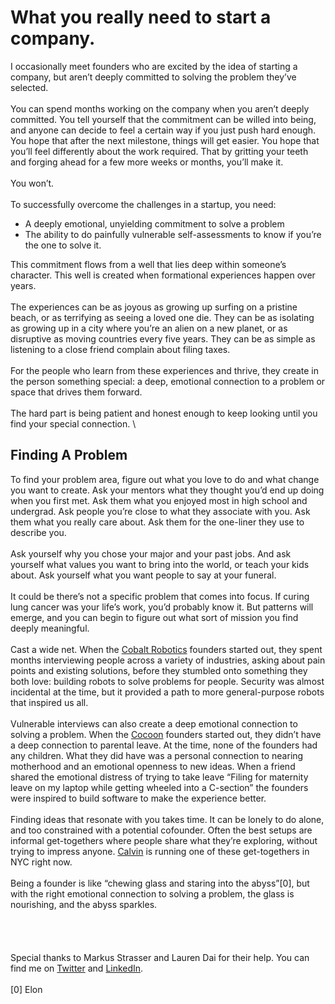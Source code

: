 # What you really need to start a company.
 
I occasionally meet founders who are excited by the idea of starting a company, but aren’t deeply committed to solving the problem they’ve selected.
\
\
You can spend months working on the company when you aren’t deeply committed. You tell yourself that the commitment can be willed into being, and anyone can decide to feel a certain way if you just push hard enough. You hope that after the next milestone, things will get easier. You hope that you’ll feel differently about the work required. That by gritting your teeth and forging ahead for a few more weeks or months, you’ll make it.
\
\
You won’t.
\
\
To successfully overcome the challenges in a startup, you need\:
  - A deeply emotional, unyielding commitment to solve a problem
  - The ability to do painfully vulnerable self-assessments to know if you’re the one to solve it.
 
This commitment flows from a well that lies deep within someone’s character. This well is created when formational experiences happen over years.
\
\
The experiences can be as joyous as growing up surfing on a pristine beach, or as terrifying as seeing a loved one die. They can be as isolating as growing up in a city where you’re an alien on a new planet, or as disruptive as moving countries every five years. They can be as simple as listening to a close friend complain about filing taxes.
\
\
For the people who learn from these experiences and thrive, they create in the person something special: a deep, emotional connection to a problem or space that drives them forward.
\
\
The hard part is being patient and honest enough to keep looking until you find your special connection.
\
 
## Finding A Problem
To find your problem area, figure out what you love to do and what change you want to create. Ask your mentors what they thought you’d end up doing when you first met. Ask them what you enjoyed most in high school and undergrad. Ask people you’re close to what they associate with you. Ask them what you really care about. Ask them for the one-liner they use to describe you.
\
\
Ask yourself why you chose your major and your past jobs. And ask yourself what values you want to bring into the world, or teach your kids about. Ask yourself what you want people to say at your funeral.
\
\
It could be there’s not a specific problem that comes into focus. If curing lung cancer was your life’s work, you’d probably know it. But patterns will emerge, and you can begin to figure out what sort of mission you find deeply meaningful.
\
\
Cast a wide net. When the [Cobalt Robotics](https://www.linkedin.com/company/cobaltrobotics/) founders started out, they spent months interviewing people across a variety of industries, asking about pain points and existing solutions, before they stumbled onto something they both love: building robots to solve problems for people. Security was almost incidental at the time, but it provided a path to more general-purpose robots that inspired us all.
\
\
Vulnerable interviews can also create a deep emotional connection to solving a problem. When the [Cocoon](https://www.linkedin.com/company/meetcocoon/)  founders started out, they didn’t have a deep connection to parental leave. At the time, none of the founders had any children. What they did have was a personal connection to nearing motherhood and an emotional openness to new ideas. When a friend shared the emotional distress of trying to take leave “Filing for maternity leave on my laptop while getting wheeled into a C-section” the founders were inspired to build software to make the experience better.   
\
Finding ideas that resonate with you takes time. It can be lonely to do alone, and too constrained with a potential cofounder. Often the best setups are informal get-togethers where people share what they’re exploring, without trying to impress anyone. [Calvin](https://www.linkedin.com/in/calvinfo/) is running one of these get-togethers in NYC right now.
\
\
Being a founder is like “chewing glass and staring into the abyss”[0], but with the right emotional connection to solving a problem, the glass is nourishing, and the abyss sparkles.
\
\
\
\
\
Special thanks to Markus Strasser and Lauren Dai for their help. You can find me on [Twitter](https://twitter.com/PeregrineBadger) and [LinkedIn](https://www.linkedin.com/in/pbadger).
\
\
[0] Elon
